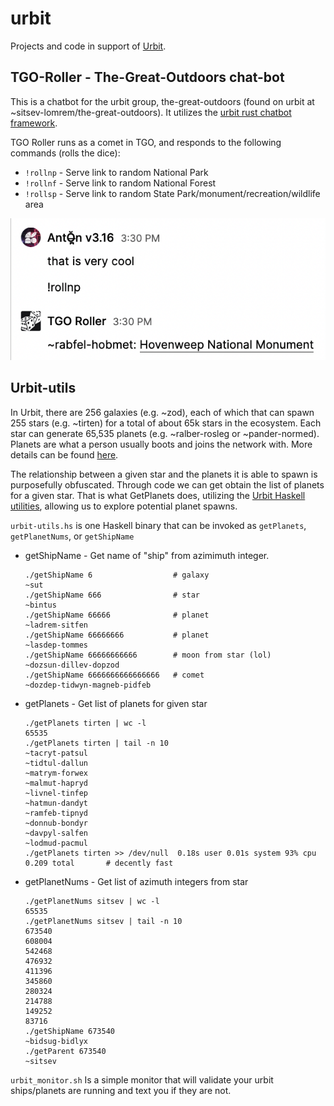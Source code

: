 # urbit
Projects and code in support of [Urbit](urbit.org).

## TGO-Roller - The-Great-Outdoors chat-bot
This is a chatbot for the urbit group, the-great-outdoors (found on urbit at ~sitsev-lomrem/the-great-outdoors).  It utilizes the [urbit rust chatbot framework](https://github.com/robkorn/urbit-chatbot-framework).

TGO Roller runs as a comet in TGO, and responds to the following commands (rolls the dice):

 - `!rollnp` - Serve link to random National Park
 - `!rollnf` - Serve link to random National Forest
 - `!rollsp` - Serve link to random State Park/monument/recreation/wildlife area

![TGO-Roller Example](https://raw.githubusercontent.com/riflechess/urbit/main/tgo-roller/img/tgo-roller.png)
                      
## Urbit-utils 
In Urbit, there are 256 galaxies (e.g. ~zod), each of which that can spawn 255 stars (e.g. ~tirten) for a total of about 65k stars in the ecosystem.  Each star can generate 65,535 planets (e.g. ~ralber-rosleg or ~pander-normed).  Planets are what a person usually boots and joins the network with.  More details can be found [here](https://urbit.org/blog/the-urbit-address-space).

The relationship between a given star and the planets it is able to spawn is purposefully obfuscated. Through code we can get obtain the list of planets for a given star.  That is what GetPlanets does, utilizing the [Urbit Haskell utilities](https://github.com/urbit/urbit-hob), allowing us to explore potential planet spawns.

`urbit-utils.hs` is one Haskell binary that can be invoked as `getPlanets`, `getPlanetNums`, or `getShipName`

 - getShipName - Get name of "ship" from azimimuth integer.
   ```shell
   ./getShipName 6                  # galaxy
   ~sut
   ./getShipName 666                # star
   ~bintus
   ./getShipName 66666              # planet
   ~ladrem-sitfen
   ./getShipName 66666666           # planet
   ~lasdep-tommes
   ./getShipName 66666666666        # moon from star (lol)
   ~dozsun-dillev-dopzod
   ./getShipName 6666666666666666   # comet
   ~dozdep-tidwyn-magneb-pidfeb
   ```
 - getPlanets - Get list of planets for given star
   ```shell
   ./getPlanets tirten | wc -l     
   65535
   ./getPlanets tirten | tail -n 10
   ~tacryt-patsul
   ~tidtul-dallun
   ~matrym-forwex
   ~malmut-hapryd
   ~livnel-tinfep
   ~hatmun-dandyt
   ~ramfeb-tipnyd
   ~donnub-bondyr
   ~davpyl-salfen
   ~lodmud-pacmul
   ./getPlanets tirten >> /dev/null  0.18s user 0.01s system 93% cpu 0.209 total       # decently fast
   ```
 - getPlanetNums - Get list of azimuth integers from star
   ```shell
   ./getPlanetNums sitsev | wc -l     
   65535
   ./getPlanetNums sitsev | tail -n 10
   673540
   608004
   542468
   476932
   411396
   345860
   280324
   214788
   149252
   83716
   ./getShipName 673540
   ~bidsug-bidlyx
   ./getParent 673540       
   ~sitsev
   ```

`urbit_monitor.sh` Is a simple monitor that will validate your urbit ships/planets are running and text you if they are not.